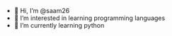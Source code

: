 - 👋 Hi, I’m @saam26
- 👀 I’m interested in learning programming languages
- 🌱 I’m currently learning python


<!---
saam26/saam26 is a ✨ special ✨ repository because its `README.md` (this file) appears on your GitHub profile.
You can click the Preview link to take a look at your changes.
--->
